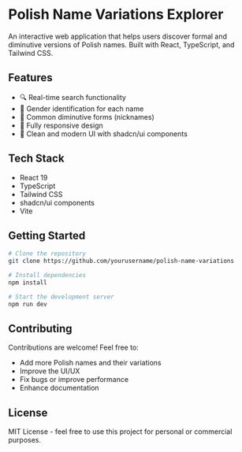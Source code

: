# Polish Name Variations Explorer

An interactive web application that helps users discover formal and diminutive versions of Polish names. Built with
React, TypeScript, and Tailwind CSS.

## Features

- 🔍 Real-time search functionality
- 👥 Gender identification for each name
- 💝 Common diminutive forms (nicknames)
- 📱 Fully responsive design
- 🎨 Clean and modern UI with shadcn/ui components

## Tech Stack

- React 19
- TypeScript
- Tailwind CSS
- shadcn/ui components
- Vite

## Getting Started

```bash
# Clone the repository
git clone https://github.com/yourusername/polish-name-variations

# Install dependencies
npm install

# Start the development server
npm run dev
```

## Contributing

Contributions are welcome! Feel free to:

- Add more Polish names and their variations
- Improve the UI/UX
- Fix bugs or improve performance
- Enhance documentation

## License

MIT License - feel free to use this project for personal or commercial purposes.
